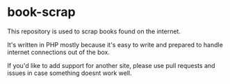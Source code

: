 # book-scrap

This repository is used to scrap books found on the internet.

It's written in PHP mostly because it's easy to write and prepared to handle internet connections out of the box. 

If you'd like to add support for another site, please use pull requests and issues in case something doesnt work well.
